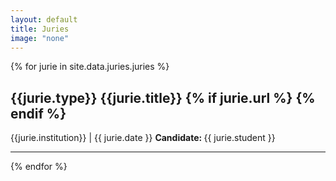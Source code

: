 ```yaml
---
layout: default
title: Juries
image: "none"
---
```


{% for jurie in site.data.juries.juries %}
<!-- <h3>  <a href="{{ jurie.url }}" target="_blank">{{jurie.title}} <i class="fa fa-external-link" aria-hidden="true"></i></a></h3> -->
<h2>  {{jurie.type}} {{jurie.title}}
{% if jurie.url %}
    <a href="{{ jurie.url }}"><i class="fa fa-external-link" aria-hidden="true"></i></a>
{% endif %}

</h2>
<i class="fa fa-location-arrow"></i> {{jurie.institution}} | <i class="fa fa-calendar"></i> {{ jurie.date }}  
<strong> Candidate: </strong>{{ jurie.student }}

---

{% endfor %}